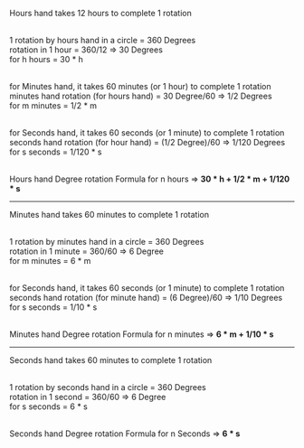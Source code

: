 Hours hand takes 12 hours to complete 1 rotation<br><br>

1 rotation by hours hand in a circle = 360 Degrees<br>
rotation in 1 hour = 360/12 => 30 Degrees<br>
for h hours = 30 * h<br><br>

for Minutes hand, it takes 60 minutes (or 1 hour) to complete 1 rotation<br>
minutes hand rotation (for hours hand) = 30 Degree/60 => 1/2 Degrees<br>
for m minutes = 1/2 * m<br><br>

for Seconds hand, it takes 60 seconds (or 1 minute) to complete 1 rotation<br>
seconds hand rotation (for hour hand) = (1/2 Degree)/60 => 1/120 Degrees<br>
for s seconds = 1/120 * s<br><br>

Hours hand Degree rotation Formula for n hours => <strong>30 * h + 1/2 * m + 1/120 * s</strong><br>

---------------------------------------------------------------------------------------------------------------------------------

Minutes hand takes 60 minutes to complete 1 rotation<br><br>

1 rotation by minutes hand in a circle = 360 Degrees<br>
rotation in 1 minute = 360/60 => 6 Degree<br>
for m minutes = 6 * m<br><br>

for Seconds hand, it takes 60 seconds (or 1 minute) to complete 1 rotation<br>
seconds hand rotation (for minute hand) = (6 Degree)/60 => 1/10 Degrees<br>
for s seconds = 1/10 * s<br><br>

Minutes hand Degree rotation Formula for n minutes => <strong>6 * m + 1/10 * s</strong><br>

----------------------------------------------------------------------------------------------------------------------------------

Seconds hand takes 60 minutes to complete 1 rotation<br><br>

1 rotation by seconds hand in a circle = 360 Degrees<br>
rotation in 1 second = 360/60 => 6 Degree<br>
for s seconds = 6 * s<br><br>

Seconds hand Degree rotation Formula for n Seconds => <strong>6 * s</strong>
